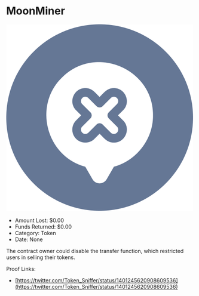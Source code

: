 # MoonMiner
![MoonMiner](/rektimages/MoonMiner.png)
- Amount Lost: $0.00
- Funds Returned: $0.00
- Category: Token
- Date: None

The contract owner could disable the transfer function, which restricted users in selling their tokens.  
  



Proof Links:
- [https://twitter.com/Token_Sniffer/status/1401245620908609536](https://twitter.com/Token_Sniffer/status/1401245620908609536)


